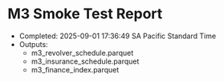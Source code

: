 # M3 Smoke Test Report

- Completed: 2025-09-01 17:36:49 SA Pacific Standard Time
- Outputs:
  - m3_revolver_schedule.parquet
  - m3_insurance_schedule.parquet
  - m3_finance_index.parquet
